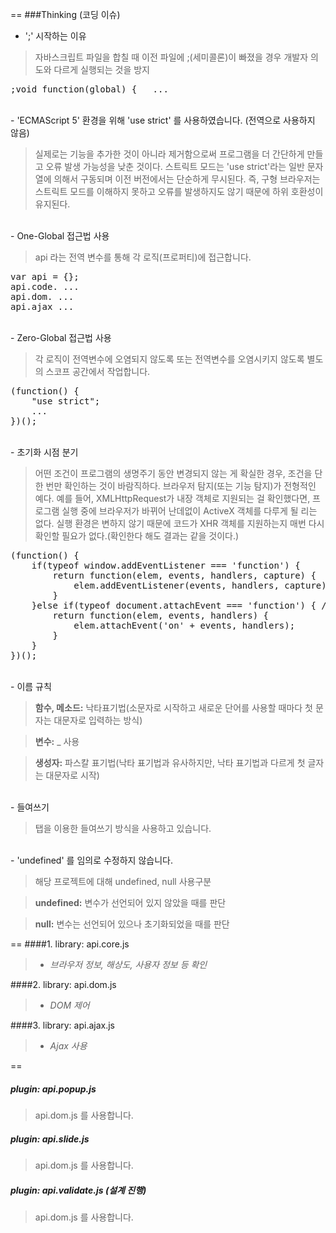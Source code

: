 ==
###Thinking (코딩 이슈)

- ';' 시작하는 이유

>자바스크립트 파일을 합칠 때 이전 파일에 ;(세미콜론)이 빠졌을 경우
개발자 의도와 다르게 실행되는 것을 방지

<pre>
;void function(global) {   ...
</pre>

<br />
- 'ECMAScript 5' 환경을 위해 'use strict' 를 사용하였습니다. (전역으로 사용하지 않음)

>실제로는 기능을 추가한 것이 아니라 제거함으로써 프로그램을 더 간단하게 만들고 오류 발생 가능성을 낮춘 것이다.
스트릭트 모드는 'use strict'라는 일반 문자열에 의해서 구동되며 이전 버전에서는 단순하게 무시된다. 
즉, 구형 브라우저는 스트릭트 모드를 이해하지 못하고 오류를 발생하지도 않기 때문에 하위 호환성이 유지된다.

<br />
- One-Global 접근법 사용

>api 라는 전역 변수를 통해 각 로직(프로퍼티)에 접근합니다.

<pre>
var api = {};
api.code. ...
api.dom. ...
api.ajax ...
</pre>

<br />
- Zero-Global 접근법 사용

>각 로직이 전역변수에 오염되지 않도록 또는 전역변수를 오염시키지 않도록 별도의 스코프 공간에서 작업합니다.

<pre>
(function() {
	"use strict";
	...
})();
</pre>

<br />
- 초기화 시점 분기

>어떤 조건이 프로그램의 생명주기 동안 변경되지 않는 게 확실한 경우, 조건을 단 한 번만 확인하는 것이 바람직하다.
브라우저 탐지(또는 기능 탐지)가 전형적인 예다.
예를 들어, XMLHttpRequest가 내장 객체로 지원되는 걸 확인했다면, 프로그램 실행 중에 브라우저가 바뀌어 난데없이 ActiveX 객체를 다루게 될 리는 없다.
실행 환경은 변하지 않기 때문에 코드가 XHR 객체를 지원하는지 매번 다시 확인할 필요가 없다.(확인한다 해도 결과는 같을 것이다.)

<pre>
(function() {
	if(typeof window.addEventListener === 'function') {
		return function(elem, events, handlers, capture) {
			elem.addEventListener(events, handlers, capture);
		}
	}else if(typeof document.attachEvent === 'function') { // IE
		return function(elem, events, handlers) {
			elem.attachEvent('on' + events, handlers);
		}
	}
})();
</pre>

<br />
- 이름 규칙

>__함수, 메소드:__ 낙타표기법(소문자로 시작하고 새로운 단어를 사용할 때마다 첫 문자는 대문자로 입력하는 방식)

>__변수:__ _ 사용

>__생성자:__ 파스칼 표기법(낙타 표기법과 유사하지만, 낙타 표기법과 다르게 첫 글자는 대문자로 시작)

<br />
- 들여쓰기

>탭을 이용한 들여쓰기 방식을 사용하고 있습니다.

<br />
- 'undefined' 를 임의로 수정하지 않습니다.

>해당 프로젝트에 대해 undefined, null 사용구분

>__undefined:__ 변수가 선언되어 있지 않았을 때를 판단

>__null:__ 변수는 선언되어 있으나 초기화되었을 때를 판단


==
####1. library: api.core.js
>- *브라우저 정보, 해상도, 사용자 정보 등 확인*

####2. library: api.dom.js
>- *DOM 제어*

####3. library: api.ajax.js
>- *Ajax 사용*

==
##### plugin: api.popup.js
> api.dom.js 를 사용합니다.


##### plugin: api.slide.js
> api.dom.js 를 사용합니다.


##### plugin: api.validate.js (설계 진행)
> api.dom.js 를 사용합니다.

